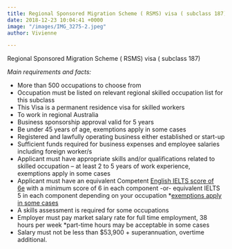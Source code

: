 ```yaml
---
title: Regional Sponsored Migration Scheme ( RSMS) visa ( subclass 187)
date: 2018-12-23 10:04:41 +0000
image: "/images/IMG_3275-2.jpeg"
author: Vivienne

---
```

Regional Sponsored Migration Scheme ( RSMS) visa ( subclass 187)

_Main requirements and facts:_

* More than 500 occupations to choose from
* Occupation must be listed on relevant regional skilled occupation list for this subclass
* This Visa is a permanent residence visa for skilled workers
* To work in regional Australia
* Business sponsorship approval valid for 5 years
* Be under 45 years of age, exemptions apply in some cases
* Registered and lawfully operating business either established or start-up
* Sufficient funds required for business expenses and employee salaries including foreign worker/s
* Applicant must have appropriate skills and/or qualifications related to skilled occupation – at least 2 to 5 years of work experience, exemptions apply in some cases
* Applicant must have an equivalent Competent [English IELTS score of 6e](https://www.immiaustralia.com.au/alternative-english-language-tests/) with a minimum score of 6 in each component -or- equivalent IELTS 5 in each component depending on your occupation *[exemptions apply in some cases](https://www.immiaustralia.com.au/blogs/482-english-exemptions/)
* A skills assessment is required for some occupations
* Employer must pay market salary rate for full time employment, 38 hours per week *part-time hours may be acceptable in some cases
* Salary must not be less than $53,900 + superannuation, overtime additional.